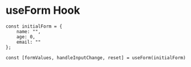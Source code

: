 # useForm Hook

``` 
const initialForm = {
    name: "",
    age: 0,
    email: ""
};

const [formValues, handleInputChange, reset] = useForm(initialForm) 
```